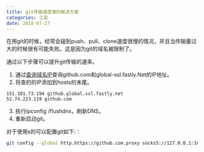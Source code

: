 ```yaml
---
title: git传输速度慢的解决方案
categories: 工具
date: 2018-07-27
---
```


在用git的时候，经常会碰到push、pull、clone速度很慢的情况，并且当传输量过大的时候很有可能失败。这是因为git的域名被限制了。 

通过以下步骤可以提升git传输的速率。

1. 通过[查询域名IP](https://www.ip.cn/index.php)查询github.com和global-ssl.fastly.Net的IP地址。
2. 将查的的IP添加到hosts的末尾。
```
151.101.73.194 github.global.ssl.fastly.net
52.74.223.119 github.com
```
3. 执行ipconfig /flushdns，刷新DNS。
4. 重新启动git。

对于使用s的可以配置git如下:：
``` sh
git config --global http.https://github.com.proxy socks5://127.0.0.1:1080
```